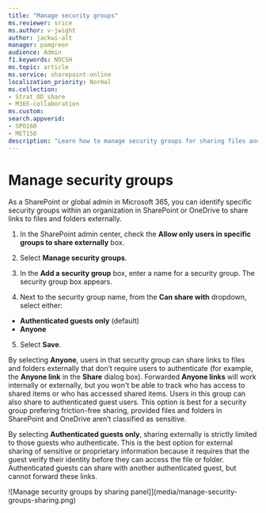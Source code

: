 ```yaml
---
title: "Manage security groups"
ms.reviewer: srice
ms.author: v-jwight
author: jackwi-alt
manager: pamgreen
audience: Admin
f1.keywords: NOCSH
ms.topic: article
ms.service: sharepoint-online
localization_priority: Normal
ms.collection:  
- Strat_OD_share
- M365-collaboration
ms.custom:
search.appverid:
- SPO160
- MET150
description: "Learn how to manage security groups for sharing files and folders in SharePoint and OneDrive."
---
```


# Manage security groups

As a SharePoint or global admin in Microsoft 365, you can identify specific security groups within an organization in SharePoint or OneDrive to share links to files and folders externally.
  
1. In the SharePoint admin center, check the **Allow only users in specific groups to share externally** box.

2. Select **Manage security groups**.

3. In the **Add a security group** box, enter a name for a security group. The security group box appears.

4. Next to the security group name, from the **Can share with** dropdown, select either:

- **Authenticated guests only** (default)
- **Anyone**

5. Select **Save**.

By selecting **Anyone**, users in that security group can share links to files and folders externally that don’t require users to authenticate (for example, the **Anyone link** in the **Share** dialog box). Forwarded **Anyone links** will work internally or externally, but you won't be able to track who has access to shared items or who has accessed shared items. Users in this group can also share to authenticated guest users. This option is best for a security group prefering friction-free sharing, provided files and folders in SharePoint and OneDrive aren’t classified as sensitive.

By selecting **Authenticated guests only**, sharing externally is strictly limited to those guests who authenticate. This is the best option for external sharing of sensitive or proprietary information because it requires that the guest verify their identity before they can access the file or folder. Authenticated guests can share with another authenticated guest, but cannot forward these links.

![Manage security groups by sharing panel]](media/manage-security-groups-sharing.png)

